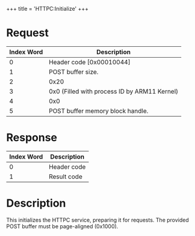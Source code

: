 +++
title = 'HTTPC:Initialize'
+++

# Request

| Index Word | Description                                  |
|------------|----------------------------------------------|
| 0          | Header code \[0x00010044\]                   |
| 1          | POST buffer size.                            |
| 2          | 0x20                                         |
| 3          | 0x0 (Filled with process ID by ARM11 Kernel) |
| 4          | 0x0                                          |
| 5          | POST buffer memory block handle.             |

# Response

| Index Word | Description |
|------------|-------------|
| 0          | Header code |
| 1          | Result code |

# Description

This initializes the HTTPC service, preparing it for requests. The
provided POST buffer must be page-aligned (0x1000).